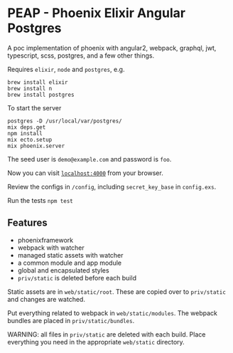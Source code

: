 # PEAP - Phoenix Elixir Angular Postgres
A poc implementation of phoenix with angular2, webpack, graphql, jwt,
typescript, scss, postgres, and a few other things.

Requires `elixir`, `node` and `postgres`, e.g.
```
brew install elixir
brew install n
brew install postgres
```

To start the server
```
postgres -D /usr/local/var/postgres/
mix deps.get
npm install
mix ecto.setup
mix phoenix.server
```

The seed user is `demo@example.com` and password is `foo`.

Now you can visit [`localhost:4000`](http://localhost:4000) from your browser.

Review the configs in `/config`, including `secret_key_base` in `config.exs`.

Run the tests
`npm test`

Features
--------

* phoenixframework
* webpack with watcher
* managed static assets with watcher
* a common module and app module
* global and encapsulated styles
* `priv/static` is deleted before each build

Static assets are in `web/static/root`. These are copied over to `priv/static` and changes are watched.

Put everything related to webpack in `web/static/modules`. The webpack bundles are placed in `priv/static/bundles`.

WARNING: all files in `priv/static` are deleted with each build. Place everything you need in the appropriate `web/static` directory.
